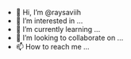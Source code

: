 - 👋 Hi, I’m @raysaviih
- 👀 I’m interested in ...
- 🌱 I’m currently learning ...
- 💞️ I’m looking to collaborate on ...
- 📫 How to reach me ...

<!---
raysaviih/raysaviih is a ✨ special ✨ repository because its `README.md` (this file) appears on your GitHub profile.
You can click the Preview link to take a look at your changes.
--->
